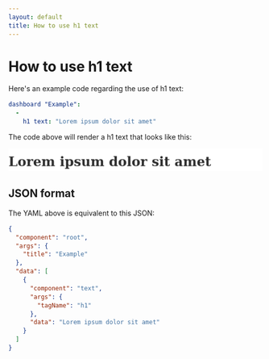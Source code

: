 ```yaml
---
layout: default
title: How to use h1 text
---
```


# How to use h1 text
Here's an example code regarding the use of h1 text: 

```yaml
dashboard "Example": 
  - 
    h1 text: "Lorem ipsum dolor sit amet"

```
The code above will render a h1 text that looks like this:

![](../screenshots/h1_text.png)

## JSON format
The YAML above is equivalent to this JSON:
```json
{
  "component": "root",
  "args": {
    "title": "Example"
  },
  "data": [
    {
      "component": "text",
      "args": {
        "tagName": "h1"
      },
      "data": "Lorem ipsum dolor sit amet"
    }
  ]
}
```
